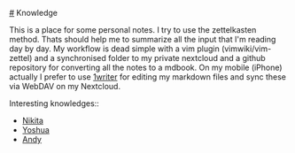 [#](#) Knowledge

This is a place for some personal notes. I try to use the zettelkasten method. Thats should help me to summarize all the input that I'm reading day by day. My workflow is dead simple with a vim plugin (vimwiki/vim-zettel) and a synchronised folder to my private nextcloud and a github repository for converting all the notes to a mdbook. On my mobile (iPhone) actually I prefer to use [1writer](https://apps.apple.com/de/app/1writer-markdown-text-editor/id680469088) for editing my markdown files and sync these via WebDAV on my Nextcloud.

Interesting knowledges::

* [Nikita](https://github.com/nikitavoloboev/knowledge)
* [Yoshua](https://github.com/yoshuawuyts/notes)
* [Andy](https://notes.andymatuschak.org/About_these_notes)
